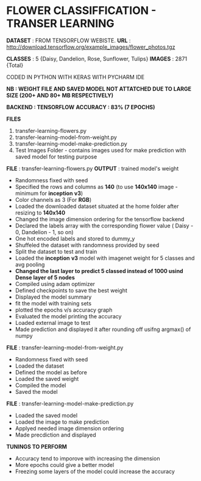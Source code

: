 # FLOWER CLASSIFFICATION - TRANSER LEARNING

**DATASET** : FROM TENSORFLOW WEBISTE. 
**URL** : http://download.tensorflow.org/example_images/flower_photos.tgz

**CLASSES** : 5 {Daisy, Dandelion, Rose, Sunflower, Tulips}
**IMAGES** : 2871 {Total}

CODED IN PYTHON WITH KERAS WITH PYCHARM IDE

**NB : WEIGHT FILE AND SAVED MODEL NOT ATTATCHED DUE TO LARGE SIZE (200+ AND 80+ MB RESPECTIVELY)**

**BACKEND : TENSORFLOW**
**ACCURACY : 83% (7 EPOCHS)**


**FILES**
1. transfer-learning-flowers.py
2. transfer-learning-model-from-weight.py
3. transfer-learning-model-make-prediction.py
4. Test Images Folder - contains images used for make prediction with saved model for testing purpose

**FILE** : transfer-learning-flowers.py
**OUTPUT** : trained model's weight 

* Randomness fixed with seed
* Specified the rows and columns as **140** (to use **140x140** image - minimum for **inception** **v3**)
* Color channels as 3 (For **RGB**)
* Loaded the downloaded dataset situated at the home folder after resizing to **140x140**
* Changed the image dimension ordering for the tensorflow backend
* Declared the labels array with the corresponding flower value ( Daisy - 0, Dandelion - 1, so on)
* One hot encoded labels and stored to dummy_y
* Shuffeled the dataset with randomness provided by seed
* Split the dataset to test and train
* Loaded the **inception** **v3** model with imagenet weight for 5 classes and avg pooling
* **Changed the last layer to predict 5 classed instead of 1000 usind Dense layer of 5 nodes**
* Compiled using adam optimizer
* Defined checkpoints to save the best weight
* Displayed the model summary
* fit the model with training sets
* plotted the epochs v/s accuracy graph
* Evaluated the model printing the accuracy
* Loaded external image to test
* Made prediction and displayed it after rounding off usifng argmax() of numpy


**FILE** : transfer-learning-model-from-weight.py

* Randomness fixed with seed
* Loaded the dataset
* Defined the model as before
* Loaded the saved weight
* Compiled the model
* Saved the model

**FILE** : transfer-learning-model-make-prediction.py

* Loaded the saved model
* Loaded the image to make prediction
* Applyed needed image dimension ordering
* Made precdiction and displayed


**TUNINGS TO PERFORM**

* Accuracy tend to imporove with increasing the dimension
* More epochs could give a better model
* Freezing some layers of the model could increase the accuracy
